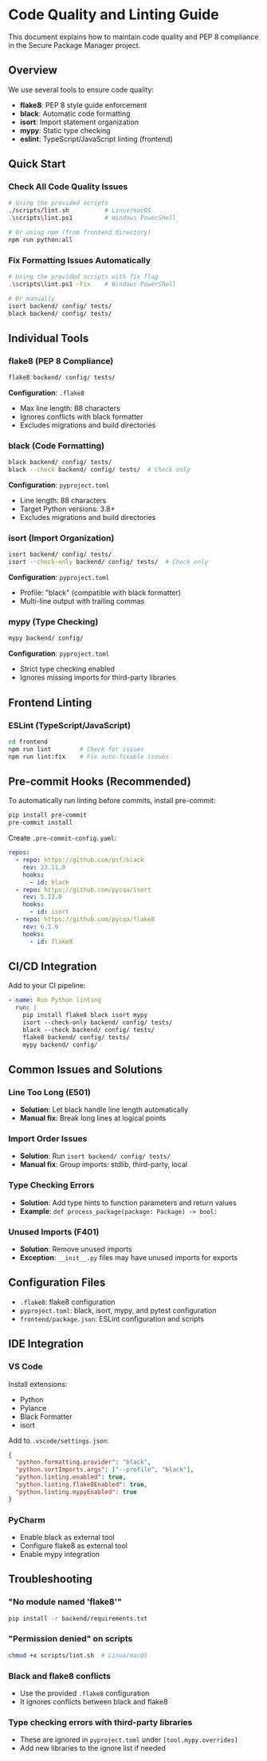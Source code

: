 ﻿# Code Quality and Linting Guide

This document explains how to maintain code quality and PEP 8 compliance in the Secure Package Manager project.

## Overview

We use several tools to ensure code quality:

- **flake8**: PEP 8 style guide enforcement
- **black**: Automatic code formatting
- **isort**: Import statement organization
- **mypy**: Static type checking
- **eslint**: TypeScript/JavaScript linting (frontend)

## Quick Start

### Check All Code Quality Issues
```bash
# Using the provided scripts
./scripts/lint.sh          # Linux/macOS
.\scripts\lint.ps1         # Windows PowerShell

# Or using npm (from frontend directory)
npm run python:all
```

### Fix Formatting Issues Automatically
```bash
# Using the provided scripts with fix flag
.\scripts\lint.ps1 -Fix    # Windows PowerShell

# Or manually
isort backend/ config/ tests/
black backend/ config/ tests/
```

## Individual Tools

### flake8 (PEP 8 Compliance)
```bash
flake8 backend/ config/ tests/
```

**Configuration**: `.flake8`
- Max line length: 88 characters
- Ignores conflicts with black formatter
- Excludes migrations and build directories

### black (Code Formatting)
```bash
black backend/ config/ tests/
black --check backend/ config/ tests/  # Check only
```

**Configuration**: `pyproject.toml`
- Line length: 88 characters
- Target Python versions: 3.8+
- Excludes migrations and build directories

### isort (Import Organization)
```bash
isort backend/ config/ tests/
isort --check-only backend/ config/ tests/  # Check only
```

**Configuration**: `pyproject.toml`
- Profile: "black" (compatible with black formatter)
- Multi-line output with trailing commas

### mypy (Type Checking)
```bash
mypy backend/ config/
```

**Configuration**: `pyproject.toml`
- Strict type checking enabled
- Ignores missing imports for third-party libraries

## Frontend Linting

### ESLint (TypeScript/JavaScript)
```bash
cd frontend
npm run lint        # Check for issues
npm run lint:fix    # Fix auto-fixable issues
```

## Pre-commit Hooks (Recommended)

To automatically run linting before commits, install pre-commit:

```bash
pip install pre-commit
pre-commit install
```

Create `.pre-commit-config.yaml`:
```yaml
repos:
  - repo: https://github.com/psf/black
    rev: 23.11.0
    hooks:
      - id: black
  - repo: https://github.com/pycqa/isort
    rev: 5.12.0
    hooks:
      - id: isort
  - repo: https://github.com/pycqa/flake8
    rev: 6.1.0
    hooks:
      - id: flake8
```

## CI/CD Integration

Add to your CI pipeline:
```yaml
- name: Run Python linting
  run: |
    pip install flake8 black isort mypy
    isort --check-only backend/ config/ tests/
    black --check backend/ config/ tests/
    flake8 backend/ config/ tests/
    mypy backend/ config/
```

## Common Issues and Solutions

### Line Too Long (E501)
- **Solution**: Let black handle line length automatically
- **Manual fix**: Break long lines at logical points

### Import Order Issues
- **Solution**: Run `isort backend/ config/ tests/`
- **Manual fix**: Group imports: stdlib, third-party, local

### Type Checking Errors
- **Solution**: Add type hints to function parameters and return values
- **Example**: `def process_package(package: Package) -> bool:`

### Unused Imports (F401)
- **Solution**: Remove unused imports
- **Exception**: `__init__.py` files may have unused imports for exports

## Configuration Files

- `.flake8`: flake8 configuration
- `pyproject.toml`: black, isort, mypy, and pytest configuration
- `frontend/package.json`: ESLint configuration and scripts

## IDE Integration

### VS Code
Install extensions:
- Python
- Pylance
- Black Formatter
- isort

Add to `.vscode/settings.json`:
```json
{
  "python.formatting.provider": "black",
  "python.sortImports.args": ["--profile", "black"],
  "python.linting.enabled": true,
  "python.linting.flake8Enabled": true,
  "python.linting.mypyEnabled": true
}
```

### PyCharm
- Enable black as external tool
- Configure flake8 as external tool
- Enable mypy integration

## Troubleshooting

### "No module named 'flake8'"
```bash
pip install -r backend/requirements.txt
```

### "Permission denied" on scripts
```bash
chmod +x scripts/lint.sh  # Linux/macOS
```

### Black and flake8 conflicts
- Use the provided `.flake8` configuration
- It ignores conflicts between black and flake8

### Type checking errors with third-party libraries
- These are ignored in `pyproject.toml` under `[tool.mypy.overrides]`
- Add new libraries to the ignore list if needed
